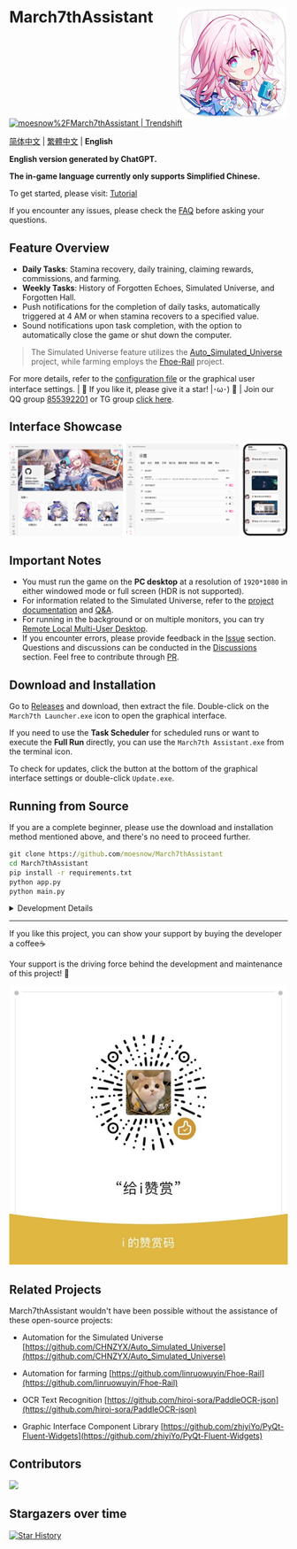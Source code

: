 <div>  
<p>
    <img src="./assets/screenshot/March7th.png" align="right">
</p>

<h1>
March7thAssistant
</h1>

<p>
  <img alt="" src="https://img.shields.io/badge/platform-Windows-blue?style=flat-square&color=4096d8" />
  <img alt="" src="https://img.shields.io/github/last-commit/moesnow/March7thAssistant?style=flat-square&color=f18cb9" />
  <img alt="" src="https://img.shields.io/github/v/release/moesnow/March7thAssistant?style=flat-square&color=4096d8" />
  <img alt="" src="https://img.shields.io/github/downloads/moesnow/March7thAssistant/total?style=flat-square&color=f18cb9" />
</p>

<p>
  <a href="https://trendshift.io/repositories/3892" target="_blank">
    <img src="https://trendshift.io/api/badge/repositories/3892" alt="moesnow%2FMarch7thAssistant | Trendshift" style="width: 250px; height: 55px;" width="250" height="55"/>
  </a>
</p>

[简体中文](./README.md) | [繁體中文](./README_TW.md) | **English**

**English version generated by ChatGPT.**

**The in-game language currently only supports Simplified Chinese.**

To get started, please visit: [Tutorial](https://moesnow.github.io/March7thAssistant/#/assets/docs/Tutorial)

If you encounter any issues, please check the [FAQ](https://moesnow.github.io/March7thAssistant/#/assets/docs/FAQ) before asking your questions.

</div>

## Feature Overview

- **Daily Tasks**: Stamina recovery, daily training, claiming rewards, commissions, and farming.
- **Weekly Tasks**: History of Forgotten Echoes, Simulated Universe, and Forgotten Hall.
- Push notifications for the completion of daily tasks, automatically triggered at 4 AM or when stamina recovers to a specified value.
- Sound notifications upon task completion, with the option to automatically close the game or shut down the computer.

> The Simulated Universe feature utilizes the [Auto_Simulated_Universe](https://github.com/CHNZYX/Auto_Simulated_Universe) project, while farming employs the [Fhoe-Rail](https://github.com/linruowuyin/Fhoe-Rail) project.

For more details, refer to the [configuration file](assets/config/config.example.yaml) or the graphical user interface settings. | 🌟 If you like it, please give it a star! |･ω･) 🌟 | Join our QQ group [855392201](https://qm.qq.com/q/9gFqUrUGVq) or TG group [click here](https://t.me/+ZgH5zpvFS8o0NGI1).

## Interface Showcase

![README](assets/screenshot/README1.png)

## Important Notes

- You must run the game on the **PC desktop** at a resolution of `1920*1080` in either windowed mode or full screen (HDR is not supported).
- For information related to the Simulated Universe, refer to the [project documentation](https://asu.stysqy.top/) and [Q&A](https://asu.stysqy.top/guide/qa.html).
- For running in the background or on multiple monitors, you can try [Remote Local Multi-User Desktop](https://asu.stysqy.top/guide/bs.html).
- If you encounter errors, please provide feedback in the [Issue](https://github.com/moesnow/March7thAssistant/issues) section. Questions and discussions can be conducted in the [Discussions](https://github.com/moesnow/March7thAssistant/discussions) section. Feel free to contribute through [PR](https://github.com/moesnow/March7thAssistant/pulls).

## Download and Installation

Go to [Releases](https://github.com/moesnow/March7thAssistant/releases/latest) and download, then extract the file. Double-click on the `March7th Launcher.exe` icon to open the graphical interface.

If you need to use the **Task Scheduler** for scheduled runs or want to execute the **Full Run** directly, you can use the `March7th Assistant.exe` from the terminal icon.

To check for updates, click the button at the bottom of the graphical interface settings or double-click `Update.exe`.

## Running from Source

If you are a complete beginner, please use the download and installation method mentioned above, and there's no need to proceed further.

```cmd
git clone https://github.com/moesnow/March7thAssistant
cd March7thAssistant
pip install -r requirements.txt
python app.py
python main.py
```

<details>
<summary>Development Details</summary>

To obtain the crop parameters, which represent the cropping coordinates, you can use the screenshot capture feature in the graphical interface settings.

You can also provide parameters like "fight," "universe," "forgottenhall," etc. after running `python main.py`.

</details>

---

If you like this project, you can show your support by buying the developer a coffee☕

Your support is the driving force behind the development and maintenance of this project! 🚀

![sponsor](assets/screenshot/sponsor.jpg)

## Related Projects

March7thAssistant wouldn't have been possible without the assistance of these open-source projects:

- Automation for the Simulated Universe [https://github.com/CHNZYX/Auto_Simulated_Universe](https://github.com/CHNZYX/Auto_Simulated_Universe)

- Automation for farming [https://github.com/linruowuyin/Fhoe-Rail](https://github.com/linruowuyin/Fhoe-Rail)

- OCR Text Recognition [https://github.com/hiroi-sora/PaddleOCR-json](https://github.com/hiroi-sora/PaddleOCR-json)

- Graphic Interface Component Library [https://github.com/zhiyiYo/PyQt-Fluent-Widgets](https://github.com/zhiyiYo/PyQt-Fluent-Widgets)

## Contributors
<a href="https://github.com/moesnow/March7thAssistant/graphs/contributors">

  <img src="https://contrib.rocks/image?repo=moesnow/March7thAssistant" />

</a>

## Stargazers over time

[![Star History](https://starchart.cc/moesnow/March7thAssistant.svg?variant=adaptive)](https://starchart.cc/moesnow/March7thAssistant)
